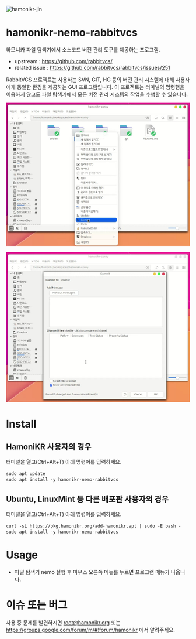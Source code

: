 ![hamonikr-jin](https://img.shields.io/badge/hamonikr-jin-violet)

# hamonikr-nemo-rabbitvcs

하모니카 파일 탐색기에서 소스코드 버전 관리 도구를 제공하는 프로그램.

 * upstream : https://github.com/rabbitvcs/
 * related issue : https://github.com/rabbitvcs/rabbitvcs/issues/251

RabbitVCS 프로젝트는 사용하는 SVN, GIT, HG 등의 버전 관리 시스템에 대해 사용자에게 동일한 환경을 제공하는 GUI 프로그램입니다.
이 프로젝트는 터미널의 명령행을 이용하지 않고도 파일 탐색기에서 모든 버전 관리 시스템의 작업을 수행할 수 있습니다.

![rabbitvcs](docs/img-1.png)

![rabbitvcs](docs/img-2.png)

# Install

## HamoniKR 사용자의 경우
터미널을 열고(Ctrl+Alt+T) 아래 명령어를 입력하세요.

```
sudo apt update
sudo apt install -y hamonikr-nemo-rabbitvcs
```

## Ubuntu, LinuxMint 등 다른 배포판 사용자의 경우
터미널을 열고(Ctrl+Alt+T) 아래 명령어를 입력하세요.

```
curl -sL https://pkg.hamonikr.org/add-hamonikr.apt | sudo -E bash -
sudo apt install -y hamonikr-nemo-rabbitvcs
```


# Usage
 * 파일 탐색기 nemo 실행 후 마우스 오른쪽 메뉴를 누르면 프로그램 메뉴가 나옵니다.
 
 # 이슈 또는 버그
 사용 중 문제를 발견하시면 root@hamonikr.org 또는 https://groups.google.com/forum/m/#!forum/hamonikr 에서 알려주세요.
